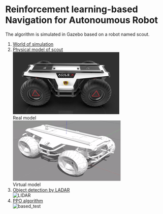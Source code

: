 # Reinforcement learning-based Navigation for Autonoumous Robot
The algorithm is simulated in Gazebo based on a robot named scout.  
1. [World of simulation](./scout/gazebo/worlds/)  
2. [Physical model of scout](./scout/description/)  
![real model](./img/scout_real.png)  
Real model  
![virtual_model](./img/scout_vir.png)  
Virtual model  
3. [Object detection by LADAR](./vlp_fir/)  
![LIDAR](./img/LIDAR.gif)
4. [PPO algorithm](./scout/src)  
![based_test](./img/based_test.gif)
